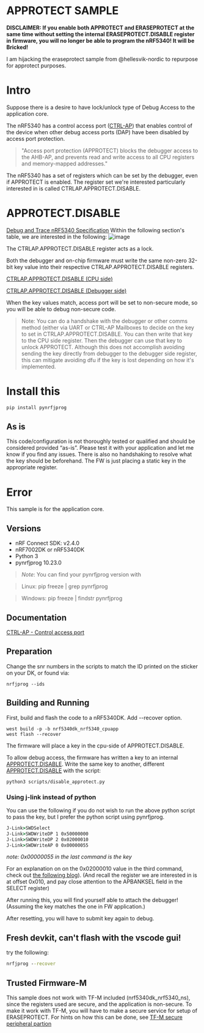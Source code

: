 # APPROTECT SAMPLE
**DISCLAIMER: If you enable both APPROTECT and ERASEPROTECT at the same time without setting the internal ERASEPROTECT.DISABLE register in firmware, you will no longer be able to program the nRF5340! It will be Bricked!**

I am hijacking the eraseprotect sample from @hellesvik-nordic to repurpose for approtect purposes.

# Intro
Suppose there is a desire to have lock/unlock type of Debug Access to the application core.

The nRF5340 has a control access port ([CTRL-AP](https://infocenter.nordicsemi.com/index.jsp?topic=%2Fps_nrf5340%2Fctrl-ap.html&anchor=ctrlap)) that enables control of the device when other debug access ports (DAP) have been disabled by access port protection. 

> "Access port protection (APPROTECT) blocks the debugger access to the AHB-AP, and prevents read and write access to all CPU registers and memory-mapped addresses."

The nRF5340 has a set of registers which can be set by the debugger, even if APPROTECT is enabled. The register set we're interested particularly interested in is called CTRLAP.APPROTECT.DISABLE.

# APPROTECT.DISABLE
[Debug and Trace nRF5340 Specification](https://infocenter.nordicsemi.com/index.jsp?topic=%2Fps_nrf5340%2Fdebugandtrace.html)
Within the following section's table, we are interested in the following:
![image](https://github.com/droidecahedron/nrf_ctrl-ap_approtect/assets/63935881/87674249-8811-481c-b9cd-ff46f3c29eb6)


The CTRLAP.APPROTECT.DISABLE register acts as a lock. 

Both the debugger and on-chip firmware must write the same non-zero 32-bit key value into their respective CTRLAP.APPROTECT.DISABLE registers.

[CTRLAP.APPROTECT.DISABLE  (CPU side)](https://infocenter.nordicsemi.com/topic/ps_nrf5340/ctrl-ap.html?cp=4_0_0_7_9#unique_1852475219)

[CTRLAP.APPROTECT.DISABLE (Debugger side)](https://infocenter.nordicsemi.com/topic/ps_nrf5340/ctrl-ap.html?cp=4_0_0_7_9#register.APPROTECT.DISABLE)

When the key values match, access port will be set to non-secure mode, so you will be able to debug non-secure code.

> Note: You can do a handshake with the debugger or other comms method (either via UART or CTRL-AP Mailboxes to decide on the key to set in CTRLAP.APPROTECT.DISABLE. You can then write that key to the CPU side register. Then the debugger can use that key to unlock APPROTECT. Although this does not accomplish avoiding sending the key directly from debugger to the debugger side register, this can mitigate avoiding dfu if the key is lost depending on how it's implemented.


# Install this
```py
pip install pynrfjprog
```

## As is
This code/configuration is not thoroughly tested or qualified and should be considered provided “as-is”. Please test it with your application and let me know if you find any issues.
There is also no handshaking to resolve what the key should be beforehand. The FW is just placing a static key in the appropriate register.

# Error
This sample is for the application core.

## Versions
- nRF Connect SDK: v2.4.0
- nRF7002DK or nRF5340DK
- Python 3
- pynrfjprog 10.23.0

> _Note_: You can find your pynrfjprog version with

> Linux: pip freeze | grep pynrfjprog

> Windows: pip freeze | findstr pynrfjprog

## Documentation
[CTRL-AP - Control access port](https://infocenter.nordicsemi.com/topic/ps_nrf5340/ctrl-ap.html?cp=3_0_0_7_9)

## Preparation
Change the snr numbers in the scripts to match the ID printed on the sticker on your DK, or found via:
```
nrfjprog --ids
```

## Building and Running
First, build and flash the code to a nRF5340DK.
Add --recover option. 
```
west build -p -b nrf5340dk_nrf5340_cpuapp
west flash --recover
```

The firmware will place a key in the cpu-side of APPROTECT.DISABLE.


To allow debug access, the firmware has written a key to an internal [APPROTECT.DISABLE](https://infocenter.nordicsemi.com/topic/ps_nrf5340/ctrl-ap.html?cp=4_0_0_7_9#unique_1852475219). Write the same key to another, different [APPROTECT.DISABLE](https://infocenter.nordicsemi.com/topic/ps_nrf5340/ctrl-ap.html?cp=4_0_0_7_9#register.APPROTECT.DISABLE) with the script:
```
python3 scripts/disable_approtect.py
```

### Using j-link instead of python
You can use the following if you do not wish to run the above python script to pass the key, but I prefer the python script using pynrfjprog.

```cmd
J-Link>SWDSelect
J-Link>SWDWriteDP 1 0x50000000
J-Link>SWDWriteDP 2 0x02000010
J-Link>SWDWriteAP 0 0x00000055
```
*note: 0x00000055 in the last command is the key*

For an explanation on on the 0x02000010 value in the third command, check out [the following blog](https://devzone.nordicsemi.com/nordic/nordic-blog/b/blog/posts/allowing-debugger-access-to-an-nrf5340)).
(And recall the register we are interested in is at offset 0x010, and pay close attention to the APBANKSEL field in the SELECT register)

After running this, you will find yourself able to attach the debugger! (Assuming the key matches the one in FW application.) 

After resetting, you will have to submit key again to debug.

## Fresh devkit, can't flash with the vscode gui!
try the following:
```cmd
nrfjprog --recover
```

## Trusted Firmware-M
This sample does not work with TF-M included (nrf5340dk_nrf5340_ns), since the registers used are secure, and the application is non-secure.
To make it work with TF-M, you will have to make a secure service for setup of ERASEPROTECT.
For hints on how this can be done, see [TF-M secure peripheral partion](https://developer.nordicsemi.com/nRF_Connect_SDK/doc/2.0.1/nrf/samples/tfm/tfm_secure_peripheral/README.html)

